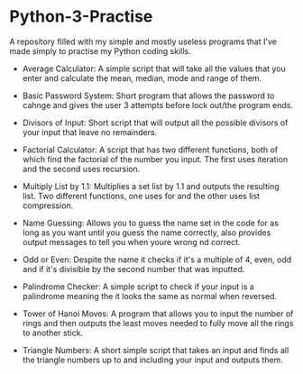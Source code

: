 # Python-3-Practise
A repository filled with my simple and mostly useless programs that I've made simply to practise my Python coding skills.

- Average Calculator: A simple script that will take all the values that you enter and calculate the mean, median, mode and range of them.

- Basic Password System: Short program that allows the password to cahnge and gives the user 3 attempts before lock out/the program ends.

- Divisors of Input: Short script that will output all the possible divisors of your input that leave no remainders.

- Factorial Calculator: A script that has two different functions, both of which find the factorial of the number you input. The first uses iteration and the second uses recursion.

- Multiply List by 1.1: Multiplies a set list by 1.1 and outputs the resulting list. Two different functions, one uses for and the other uses list compression.

- Name Guessing: Allows you to guess the name set in the code for as long as you want until you guess the name correctly, also provides output messages to tell you when youre wrong nd correct.

- Odd or Even: Despite the name it checks if it's a multiple of 4, even, odd and if it's divisible by the second number that was inputted.

- Palindrome Checker: A simple script to check if your input is a palindrome meaning the it looks the same as normal when reversed.

- Tower of Hanoi Moves: A program that allows you to input the number of rings and then outputs the least moves needed to fully move all the rings to another stick.

- Triangle Numbers: A short simple script that takes an input and finds all the triangle numbers up to and including your input and outputs them.
